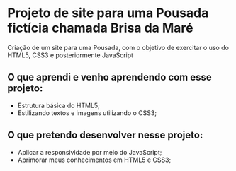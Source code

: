 # Projeto de site para uma Pousada fictícia chamada Brisa da Maré
Criação de um site para uma Pousada, com o objetivo de exercitar o uso do HTML5, CSS3 e posteriormente JavaScript

## O que aprendi e venho aprendendo com esse projeto:
* Estrutura básica do HTML5;
* Estilizando textos e imagens utilizando o CSS3;

## O que pretendo desenvolver nesse projeto:
* Aplicar a responsividade por meio do JavaScript;
* Aprimorar meus conhecimentos em HTML5 e CSS3;
